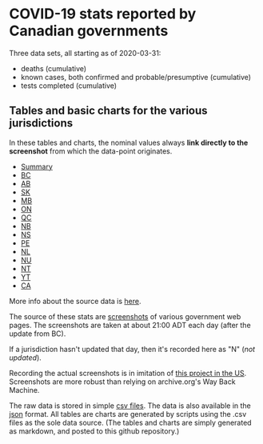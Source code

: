# COVID-19 stats reported by Canadian governments

Three data sets, all starting as of 2020-03-31:

* deaths (cumulative)
* known cases, both confirmed and probable/presumptive (cumulative)
* tests completed (cumulative)

## Tables and basic charts for the various jurisdictions

In these tables and charts, the nominal values always **link directly to the screenshot** from which the data-point originates.

* [Summary](https://github.com/johanley/covid-19-canada/blob/master/data/md/summary.md)
* [BC](https://github.com/johanley/covid-19-canada/blob/master/data/md/bc.md)
* [AB](https://github.com/johanley/covid-19-canada/blob/master/data/md/ab.md)
* [SK](https://github.com/johanley/covid-19-canada/blob/master/data/md/sk.md)
* [MB](https://github.com/johanley/covid-19-canada/blob/master/data/md/mb.md)
* [ON](https://github.com/johanley/covid-19-canada/blob/master/data/md/on.md)
* [QC](https://github.com/johanley/covid-19-canada/blob/master/data/md/qc.md)
* [NB](https://github.com/johanley/covid-19-canada/blob/master/data/md/nb.md)
* [NS](https://github.com/johanley/covid-19-canada/blob/master/data/md/ns.md)
* [PE](https://github.com/johanley/covid-19-canada/blob/master/data/md/pe.md)
* [NL](https://github.com/johanley/covid-19-canada/blob/master/data/md/nl.md)
* [NU](https://github.com/johanley/covid-19-canada/blob/master/data/md/nu.md)
* [NT](https://github.com/johanley/covid-19-canada/blob/master/data/md/nt.md)
* [YT](https://github.com/johanley/covid-19-canada/blob/master/data/md/yt.md)
* [CA](https://github.com/johanley/covid-19-canada/blob/master/data/md/ca.md)


More info about the source data is [here](https://github.com/johanley/covid-19-canada/blob/master/data/md/about.md).

The source of these stats are [screenshots](https://github.com/johanley/covid-19-canada/tree/master/data/screenshots) of 
various government web pages.
The screenshots are taken at about 21:00 ADT each day (after the update from BC).

If a jurisdiction hasn't updated that day, then it's recorded here as "N" (*not updated*).

Recording the actual screenshots is in imitation of [this project in the US](https://github.com/COVID19Tracking).
Screenshots are more robust than relying on archive.org's Way Back Machine.

The raw data is stored in simple [csv files](https://github.com/johanley/covid-19-canada/tree/master/data/csv).
The data is also available in the [json](https://github.com/johanley/covid-19-canada/tree/master/data/json) format.
All tables are charts are generated by scripts using the .csv files as the sole data source.
(The tables and charts are simply generated as markdown, and posted to this github repository.)

